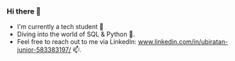 ### Hi there 👋

- I'm currently a tech student 🔭
- Diving into the world of SQL & Python 🌱. 
- Feel free to reach out to me via LinkedIn: www.linkedin.com/in/ubiratan-junior-583383197/ 📫.


